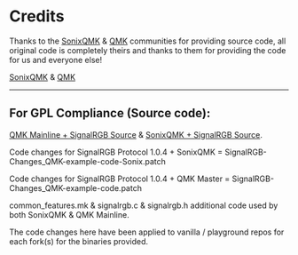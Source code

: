 # Credits #
Thanks to the [SonixQMK](https://github.com/SonixQMK/qmk_firmware) & [QMK](https://github.com/qmk/qmk_firmware) communities for providing source code, all original code is completely theirs and thanks to them for providing the code for us and everyone else!

[SonixQMK](https://github.com/SonixQMK/qmk_firmware) & [QMK](https://github.com/qmk/qmk_firmware)

---

## For GPL Compliance (Source code): ##
[QMK Mainline + SignalRGB Source](https://gitlab.com/signalrgb/qmk_firmware/-/tree/QMKRelease_1.0) & [SonixQMK + SignalRGB Source](https://gitlab.com/signalrgb/qmk_firmware/-/tree/Sonix_QMKRelease_1.0).

Code changes for SignalRGB Protocol 1.0.4 + SonixQMK = SignalRGB-Changes_QMK-example-code-Sonix.patch

Code changes for SignalRGB Protocol 1.0.4 + QMK Master = SignalRGB-Changes_QMK-example-code.patch

common_features.mk & signalrgb.c & signalrgb.h additional code used by both SonixQMK & QMK Mainline.

The code changes here have been applied to vanilla / playground repos for each fork(s) for the binaries provided.